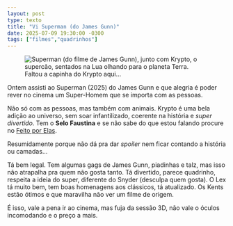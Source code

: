 ```yaml
---
layout: post
type: texto
title: "Vi Superman (do James Gunn)"
date: 2025-07-09 19:30:00 -0300
tags: ["filmes","quadrinhos"]
---
```

<figure class="foto-post">
<img src="{{ site.baseurl }}/assets/fotos/2025/07/Superman-e-Krypto.avif" alt="Superman (do filme de James Gunn), junto com Krypto, o supercão, sentados na Lua olhando para o planeta Terra." title="Esse trampo de petsitter...">
<figcaption>Faltou a capinha do Krypto aqui...</figcaption>
</figure>
Ontem assisti ao Superman (2025) do James Gunn e que alegria é poder rever no cinema um Super-Homem que se importa com as pessoas.  

Não só com as pessoas, mas também com animais. Krypto é uma bela adição ao universo, sem soar infantilizado, coerente na história e *super divertido*. Tem o **Selo Faustina** e se não sabe do que estou falando procure no <a href="www.feitoporelas.com.br" title="site do projeto, vai lá ouvir os podcasts">Feito por Elas</a>.  

Resumidamente porque não dá pra dar *spoiler* nem ficar contando a história ou camadas...  

Tá bem legal. Tem algumas gags de James Gunn, piadinhas e talz, mas isso não atrapalha pra quem não gosta tanto. Tá divertido, parece quadrinho, respeita a ideia do super, diferente do Snyder (desculpa quem gosta).
O Lex tá muito bem, tem boas homenagens aos clássicos, tá atualizado. Os Kents estão ótimos e que maravilha não ver um filme de origem.

É isso, vale a pena ir ao cinema, mas fuja da sessão 3D, não vale o óculos incomodando e o preço a mais.